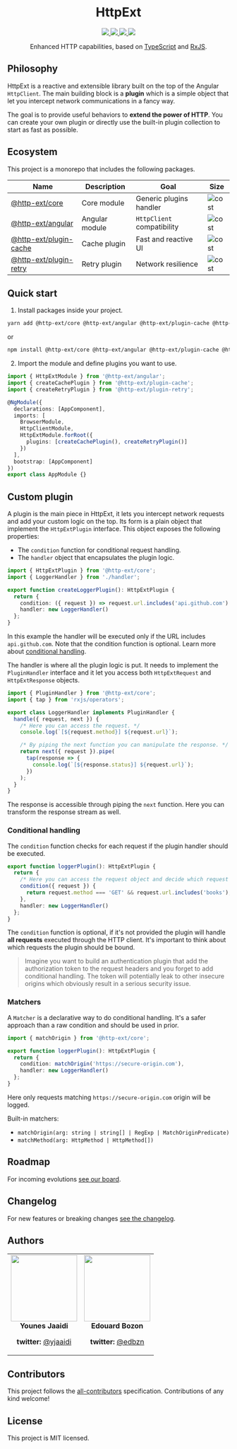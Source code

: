 <div align="center">
  <h1>HttpExt</h1>
  <a href="https://github.com/jscutlery/http-ext/actions" rel="nofollow">
    <img src="https://github.com/jscutlery/http-ext/workflows/Build%20&%20Test/badge.svg" />
  </a>
  <a href="https://codecov.io/gh/jscutlery/http-ext" rel="nofollow">
    <img src="https://badgen.net/codecov/c/github/jscutlery/http-ext" />
  </a>
  <a href="https://github.com/jscutlery/http-ext/blob/master/LICENSE" rel="nofollow">
    <img src="https://badgen.net/npm/license/@http-ext/core">
  </a>
  <a href="https://www.npmjs.com/package/@http-ext/core" rel="nofollow">
    <img src="https://badgen.net/npm/v/@http-ext/core">
  </a>
</div>

<p align="center">
  Enhanced HTTP capabilities, based on <a href="https://www.typescriptlang.org" target="blank">TypeScript</a> and <a href="http://reactivex.io/rxjs" target="blank">RxJS</a>.
</p>

## Philosophy

HttpExt is a reactive and extensible library built on the top of the Angular `HttpClient`. The main building block is a **plugin** which is a simple object that let you intercept network communications in a fancy way.

The goal is to provide useful behaviors to **extend the power of HTTP**. You can create your own plugin or directly use the built-in plugin collection to start as fast as possible.

## Ecosystem

This project is a monorepo that includes the following packages.

| Name                                          | Description    | Goal                       | Size                                                                   |
| --------------------------------------------- | -------------- | -------------------------- | ---------------------------------------------------------------------- |
| [@http-ext/core](./libs/core)                 | Core module    | Generic plugins handler    | ![cost](https://badgen.net/bundlephobia/minzip/@http-ext/core)         |
| [@http-ext/angular](./libs/angular)           | Angular module | `HttpClient` compatibility | ![cost](https://badgen.net/bundlephobia/minzip/@http-ext/angular)      |
| [@http-ext/plugin-cache](./libs/plugin-cache) | Cache plugin   | Fast and reactive UI       | ![cost](https://badgen.net/bundlephobia/minzip/@http-ext/plugin-cache) |
| [@http-ext/plugin-retry](./libs/plugin-retry) | Retry plugin   | Network resilience         | ![cost](https://badgen.net/bundlephobia/minzip/@http-ext/plugin-retry) |

## Quick start

1. Install packages inside your project.

```bash
yarn add @http-ext/core @http-ext/angular @http-ext/plugin-cache @http-ext/plugin-retry
```

or

```bash
npm install @http-ext/core @http-ext/angular @http-ext/plugin-cache @http-ext/plugin-retry
```

2. Import the module and define plugins you want to use.

```ts
import { HttpExtModule } from '@http-ext/angular';
import { createCachePlugin } from '@http-ext/plugin-cache';
import { createRetryPlugin } from '@http-ext/plugin-retry';

@NgModule({
  declarations: [AppComponent],
  imports: [
    BrowserModule,
    HttpClientModule,
    HttpExtModule.forRoot({
      plugins: [createCachePlugin(), createRetryPlugin()]
    })
  ],
  bootstrap: [AppComponent]
})
export class AppModule {}
```

## Custom plugin

A plugin is the main piece in HttpExt, it lets you intercept network requests and add your custom logic on the top. Its form is a plain object that implement the `HttpExtPlugin` interface. This object exposes the following properties:

- The `condition` function for conditional request handling.
- The `handler` object that encapsulates the plugin logic.

```ts
import { HttpExtPlugin } from '@http-ext/core';
import { LoggerHandler } from './handler';

export function createLoggerPlugin(): HttpExtPlugin {
  return {
    condition: ({ request }) => request.url.includes('api.github.com')
    handler: new LoggerHandler()
  };
}
```

In this example the handler will be executed only if the URL includes `api.github.com`. Note that the condition function is optional. Learn more about [conditional handling](https://github.com/jscutlery/http-ext#conditional-handling).

The handler is where all the plugin logic is put. It needs to implement the `PluginHandler` interface and it let you access both `HttpExtRequest` and `HttpExtResponse` objects.

```ts
import { PluginHandler } from '@http-ext/core';
import { tap } from 'rxjs/operators';

export class LoggerHandler implements PluginHandler {
  handle({ request, next }) {
    /* Here you can access the request. */
    console.log(`[${request.method}] ${request.url}`);

    /* By piping the next function you can manipulate the response. */
    return next({ request }).pipe(
      tap(response => {
        console.log(`[${response.status}] ${request.url}`);
      })
    );
  }
}
```

The response is accessible through piping the `next` function. Here you can transform the response stream as well.

### Conditional handling

The `condition` function checks for each request if the plugin handler should be executed.

```ts
export function loggerPlugin(): HttpExtPlugin {
  return {
    /* Here you can access the request object and decide which request you need to handle */
    condition({ request }) {
      return request.method === 'GET' && request.url.includes('books');
    },
    handler: new LoggerHandler()
  };
}
```

The `condition` function is optional, if it's not provided the plugin will handle **all requests** executed through the HTTP client. It's important to think about which requests the plugin should be bound.

> Imagine you want to build an authentication plugin that add the authorization token to the request headers and you forget to add conditional handling. The token will potentially leak to other insecure origins which obviously result in a serious security issue.

### Matchers

A `Matcher` is a declarative way to do conditional handling. It's a safer approach than a raw condition and should be used in prior.

```ts
import { matchOrigin } from '@http-ext/core';

export function loggerPlugin(): HttpExtPlugin {
  return {
    condition: matchOrigin('https://secure-origin.com'),
    handler: new LoggerHandler()
  };
}
```

Here only requests matching `https://secure-origin.com` origin will be logged.

Built-in matchers:

- `matchOrigin(arg: string | string[] | RegExp | MatchOriginPredicate)`
- `matchMethod(arg: HttpMethod | HttpMethod[])`

## Roadmap

For incoming evolutions [see our board](https://github.com/jscutlery/http-ext/projects/1).

## Changelog

For new features or breaking changes [see the changelog](CHANGELOG.md).

## Authors

<table border="0">
  <tr>
    <td align="center">
      <a href="https://github.com/yjaaidi" style="color: white">
        <img src="https://github.com/yjaaidi.png?s=150" width="150"/>
      </a>
      <p style="margin: 0;"><strong>Younes Jaaidi</strong></p>
      <p><strong>twitter: </strong><a href="https://twitter.com/yjaaidi">@yjaaidi</a></p>
    </td>
    <td align="center">
      <a href="https://github.com/edbzn" style="color: white">
        <img src="https://github.com/edbzn.png?s=150" width="150"/>
      </a>
      <p style="margin: 0;"><strong>Edouard Bozon</strong></p>
      <p><strong>twitter: </strong><a href="https://twitter.com/edbzn">@edbzn</a></p>
    </td>
  </tr>
</table>

## Contributors

This project follows the [all-contributors](https://github.com/all-contributors/all-contributors) specification. Contributions of any kind welcome!

## License

This project is MIT licensed.
